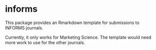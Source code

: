 # informs

This package provides an Rmarkdown template for submissions to INFORMS journals.

Currently, it only works for Marketing Science. The template would need more work to use for the other journals.